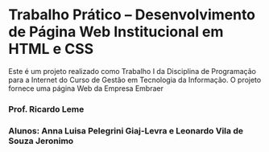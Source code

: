 # Trabalho Prático – Desenvolvimento de Página Web Institucional em HTML e CSS
Este é um projeto realizado como Trabalho I da Disciplina de Programação para a Internet do Curso de Gestão em Tecnologia da Informação. O projeto fornece uma página Web da Empresa Embraer

### Prof. Ricardo Leme
### Alunos: Anna Luisa Pelegrini Giaj-Levra e Leonardo Vila de Souza Jeronimo
